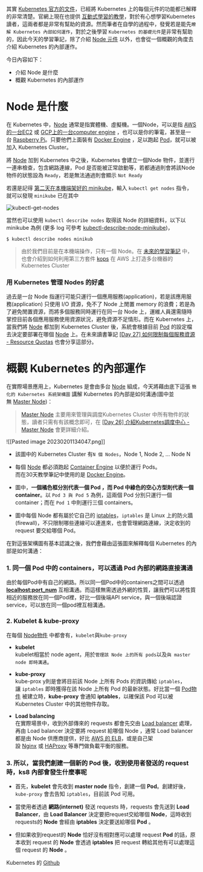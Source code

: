 其實 [Kubernetes 官方的文件](https://kubernetes.io/)，已經將 Kubernetes 上的每個元件的功能都已解釋的非常清楚。官網上現在也提供 [互動式學習的教學](https://kubernetes.io/docs/tutorials/kubernetes-basics/cluster-interactive/)，對於有心想學習Kubernetes讀者，這兩者都是非常有幫助的資源。然而筆者在自學的過程中，發覺若是能先`暸解 Kubernetes 內部如何運作`，對於之後學習 `Kubernetes 的基礎元件`是非常有幫助的，因此今天的學習筆記，除了介紹 [Node 元件](https://kubernetes.io/docs/concepts/architecture/nodes) 以外，也會從一個概觀的角度去介紹 Kubernetes 的內部運作。

今日內容如下：

-   介紹 Node 是什麼
-   概觀 Kubernetes 的內部運作

# Node 是什麼

在 Kubernetes 中，[Node](https://kubernetes.io/docs/concepts/architecture/nodes) 通常是指實體機、虛擬機。一個Node，可以是指 [AWS的一台EC2](https://aws.amazon.com/tw/ec2/) 或 [GCP上的一台computer engine](https://cloud.google.com/compute/docs/instances/) ，也可以是你的筆電，甚至是一台 [Raspberry Pi](https://zh.wikipedia.org/wiki/%E6%A0%91%E8%8E%93%E6%B4%BE)。只要他們上面裝有 [Docker Engine](https://docs.docker.com/) ，足以跑起 [Pod](https://kubernetes.io/docs/concepts/workloads/pods/pod/)，就可以被加入 Kubernetes Cluster。

將 [Node](https://kubernetes.io/docs/concepts/architecture/nodes) 加到 Kubernetes 中之後，Kubernetes 會建立一個Node 物件，並進行一連串檢查，包含網路連線，Pod 是否能被正常啟動等，若都通過則會將該Node物件的狀態設為 `Ready`，若是無法通過則會顯示 `Not Ready`

若還是記得 [第二天在本機端架好的 minikube](https://ithelp.ithome.com.tw/articles/10192490)，輸入 `kubectl get nodes` 指令，就可以發現 `minikube` 已在其中

![kubectl-get-nodes](https://github.com/zxcvbnius/k8s-30-day-sharing/blob/master/Day06/kubectl-get-nodes.png?raw=true)

當然也可以使用 `kubectl describe nodes` 取得該 Node 的詳細資料，以下以 minikube 為例 (更多 log 可參考 [kubectl-describe-node-minikube](https://github.com/zxcvbnius/k8s-30-day-sharing/blob/master/Day06/kubectl-describe-node-minikube.log))，

```
$ kubectl describe nodes minikub
```

> 由於我們目前是在本機端操作，只有一個 Node。在 [未來的學習筆記](https://ithelp.ithome.com.tw/articles/10193248) 中，也會介紹到如何利用第三方套件 [kops](https://github.com/kubernetes/kops) 在 AWS 上打造多台機器的 Kubernetes Cluster

### 用 Kubernetes 管理 Nodes 的好處

過去是一台 Node 指運行可能只運行一個應用服務(application)，若是該應用服務(application) 只使用 I/O 資源，免不了 Node 上閒置 memory 的浪費；若是為了避免閒置資源，而將多個服務同時運行在同一台 Node 上，運維人員還需隨時掌控目前各個應用服務使用資源狀況，避免資源不足情形。而在 Kubernetes 上，當我們將 [Node](https://kubernetes.io/docs/concepts/architecture/nodes) 都加到 Kubernetes Cluster 後，系統會根據目前 [Pod](https://kubernetes.io/docs/concepts/workloads/pods/pod/) 的設定檔去決定要部署在哪個 [Node](https://kubernetes.io/docs/concepts/architecture/nodes) 上。在未來讀書筆記 [[Day 27] 如何限制每個服務資源 - Resource Quotas](https://ithelp.ithome.com.tw/articles/10193248) 也會分享這部分。

# 概觀 Kubernetes 的內部運作

在實際場景應用上，Kubernetes 是會由多台 [Node](https://kubernetes.io/docs/concepts/architecture/nodes) 組成，今天將藉由底下這張 `簡化的 Kubernetes 系統架構圖` 講解 Kubernetes 的內部是如何溝通(圖中並無 [Master Node](https://kubernetes.io/docs/concepts/architecture/master-node-communication/))：

> [Master Node](https://kubernetes.io/docs/concepts/architecture/master-node-communication/) 主要用來管理與調度Kubernetes Cluster 中所有物件的狀態，讀者只需有有該概念即可，在 [[Day 26] 介紹Kubernetes調度中心 - Master Node](https://ithelp.ithome.com.tw/articles/10193248) 會更詳細介紹。

![[Pasted image 20230201134047.png]]

-   該圖中的 Kubernetes Cluster 有`N 個 Nodes`，Node 1, Node 2, ... Node N
    
-   每個 [Node](https://kubernetes.io/docs/concepts/architecture/nodes) 都必須跑起 [Container Engine](https://docs.docker.com/engine/) 以便於運行 Pods。  
    而在30天教學筆記中使用的是 [Docker Engine](https://docs.docker.com/)。
    
-   圖中，**一個橘色框分別代表一個 Pod ，而 Pod 中綠色的空心方型則代表一個container**。以 `Pod 3 與 Pod 5` 為例，這兩個 Pod 分別只運行一個 container；而在 `Pod 1` 中則運行三個 containers。
    
-   圖中每個 Node 都有屬於它自己的 [iptables](https://zh.wikipedia.org/wiki/Iptables)，`iptables` 是 Linux 上的防火牆(firewall)，不只限制哪些連線可以連進來，也會管理網路連線，決定收到的 request 要交給哪個 Pod。
    

在對這張架構圖有基本認識之後，我們會藉由這張圖來解釋每個 Kubernetes 的內部是如何溝通：

### 1. 同一個 Pod 中的 containers，可以透過 Pod 內部的網路直接溝通

由於每個Pod中有自己的網路。所以同一個Pod中的containers之間可以透過 **<localhost:port_num>** 互相溝通。而這樣無需透過外網的性質，讓我們可以將性質相近的服務放在同一個Pod裡，好比一個後端API service，與一個後端認證service，可以放在同一個pod裡互相溝通。

### 2. Kubelet & kube-proxy

在每個 [Node物件](https://kubernetes.io/docs/concepts/architecture/nodes) 中都會有，`kubelet`與`kube-proxy`

-   **kubelet**  
    kubelet相當於 node agent，用於`管理該 Node 上的所有 pods`以及`與 master node 即時溝通`。
    
-   **kube-proxy**  
    kube-prox y則是會將目前該 Node 上所有 Pods 的資訊傳給 `iptables`，讓 `iptables` 即時獲得在該 Node 上所有 Pod 的最新狀態。好比當一個 [Pod物件](https://kubernetes.io/docs/concepts/architecture/pods) 被建立時，**kube-proxy** 會通知 **iptables**，以確保該 Pod 可以被 Kubernetes Cluster 中的其他物件存取。
    
-   **Load balancing**  
    在實際場景中，收到外部傳來的 requests 都會先交由 [Load balancer](https://en.wikipedia.org/wiki/Load_balancing_(computing)) 處理，再由 Load balancer 決定要將 request 給哪個 Node ，通常 Load balancer 都是由 Node 供應商提供，好比 [AWS 的 ELB](https://aws.amazon.com/tw/elasticloadbalancing/)，或是自己架設 [Nginx](https://nginx.org/en/) 或 [HAProxy](http://www.haproxy.org/) 等專門做負載平衡的服務。
    

### 3. 所以，當我們創建一個新的 Pod 後，收到使用者發送的 request 時，ks8 內部會發生什麼事呢

-   首先，**kubelet** 會先收到 **master node** 指令，創建一個 **Pod**。創建好後，`kube-proxy` 會去告知 `iptables`，目前該 Pod 可用。
    
-   當使用者透過 **網路(internet)** 發送 requests 時，requests 會先送到 **Load Balancer**，由 **Load Balancer** 決定要把request交給哪個 **Node**，這時收到 requests的 **Node** 會經由 **iptables** 決定要送給哪個 **Pod** 。
    
-   但如果收到request的 **Node** 恰好沒有相對應可以處理 request **Pod** 的話，原本收到 request 的 **Node** 會透過 **iptables** 把 request 轉給其他有可以處理這個 request 的 **Node** 。

Kubernetes 的 [Github](https://github.com/kubernetes/kubernetes)